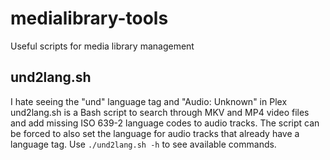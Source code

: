 # medialibrary-tools
Useful scripts for media library management

## und2lang.sh
I hate seeing the "und" language tag and "Audio: Unknown" in Plex
und2lang.sh is a Bash script to search through MKV and MP4 video files and add missing ISO 639-2 language codes to audio tracks. The script can be forced to also set the language for audio tracks that already have a language tag. Use `./und2lang.sh -h` to see available commands.
